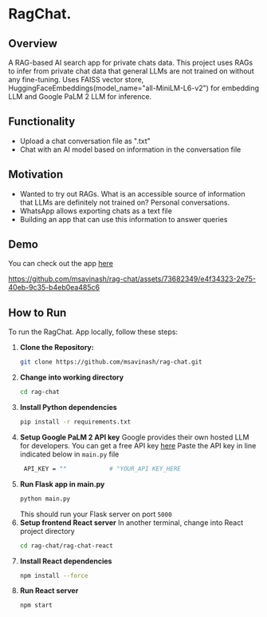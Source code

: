 # RagChat.

## Overview

A RAG-based AI search app for private chats data. This project uses RAGs to infer from private chat data that general LLMs are not  trained on without any fine-tuning. Uses FAISS vector store, HuggingFaceEmbeddings(model_name="all-MiniLM-L6-v2") for embedding LLM
and Google PaLM 2 LLM for inference.

## Functionality

- Upload a chat conversation file as ".txt"
- Chat with an AI model based on information in the conversation file

## Motivation

- Wanted to try out RAGs. What is an accessible source of information that LLMs are definitely not trained on? Personal conversations.
- WhatsApp allows exporting chats as a text file
- Building an app  that can use this information to answer queries

## Demo
You can check out the app [here](https://rag-chat-seven.vercel.app/)

https://github.com/msavinash/rag-chat/assets/73682349/e4f34323-2e75-40eb-9c35-b4eb0ea485c6


## How to Run

To run the RagChat. App locally, follow these steps:

1. **Clone the Repository:**
   ```bash
   git clone https://github.com/msavinash/rag-chat.git
   ```
2. **Change into working directory**
   ```bash
   cd rag-chat
   ```
3. **Install Python dependencies**
    ```bash
   pip install -r requirements.txt
   ```
4. **Setup Google PaLM 2 API key**
     Google provides their own hosted LLM for developers. You can get a free API key [here](https://makersuite.google.com/)
     Paste the API key in line indicated below in ```main.py``` file
      ```bash
       API_KEY = ""            # "YOUR_API KEY_HERE
      ```
5. **Run Flask app in main.py**
    ```bash
   python main.py
   ```
    This should run your Flask server on port  ```5000```
6. **Setup frontend React server**
    In another terminal, change into React project directory
    ```bash
    cd rag-chat/rag-chat-react
   ```
7. **Install React dependencies**
    ```bash
   npm install --force
   ```
8. **Run React server**
    ```bash
   npm start
   ```
